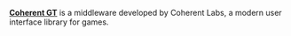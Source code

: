 [**Coherent GT**](https://coherent-labs.com/Documentation/cpp-gt/) is a middleware developed by Coherent Labs, a modern user interface library for games. 